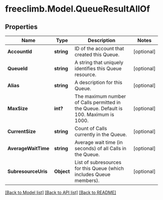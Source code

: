 # freeclimb.Model.QueueResultAllOf

## Properties

Name | Type | Description | Notes
------------ | ------------- | ------------- | -------------
**AccountId** | **string** | ID of the account that created this Queue. | [optional] 
**QueueId** | **string** | A string that uniquely identifies this Queue resource. | [optional] 
**Alias** | **string** | A description for this Queue. | [optional] 
**MaxSize** | **int?** | The maximum number of Calls permitted in the Queue. Default is 100. Maximum is 1000. | [optional] 
**CurrentSize** | **string** | Count of Calls currently in the Queue. | [optional] 
**AverageWaitTime** | **string** | Average wait time (in seconds) of all Calls in the Queue. | [optional] 
**SubresourceUris** | **Object** | List of subresources for this Queue (which includes Queue members). | [optional] 

[[Back to Model list]](../README.md#documentation-for-models) [[Back to API list]](../README.md#documentation-for-api-endpoints) [[Back to README]](../README.md)

